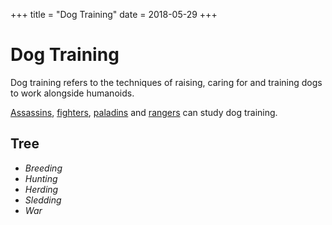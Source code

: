 +++
title = "Dog Training"
date = 2018-05-29
+++

# Dog Training

Dog training refers to the techniques of raising, caring for and training dogs to work alongside humanoids.

[Assassins](./wiki/characters/assassin.md), [fighters](./wiki/characters/fighter.md), [paladins](./wiki/characters/paladin.md) and [rangers](./wiki/characters/ranger.md) can study dog training.

## Tree

* *Breeding*
* *Hunting*
* *Herding*
* *Sledding*
* *War*
